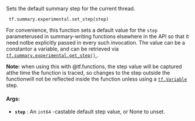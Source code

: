 Sets the default summary step for the current thread.

```
 tf.summary.experimental.set_step(step) 
```

For convenience, this function sets a default value for the  `step`  parameterused in summary-writing functions elsewhere in the API so that it need notbe explicitly passed in every such invocation. The value can be a constantor a variable, and can be retrieved via [ `tf.summary.experimental.get_step()` ](https://tensorflow.google.cn/api_docs/python/tf/summary/experimental/get_step).


**Note:**  when using this with @tf.functions, the step value will be captured atthe time the function is traced, so changes to the step outside the functionwill not be reflected inside the function unless using a [ `tf.Variable` ](https://tensorflow.google.cn/api_docs/python/tf/Variable) step.


#### Args:
- **`step`** : An  `int64` -castable default step value, or None to unset.
